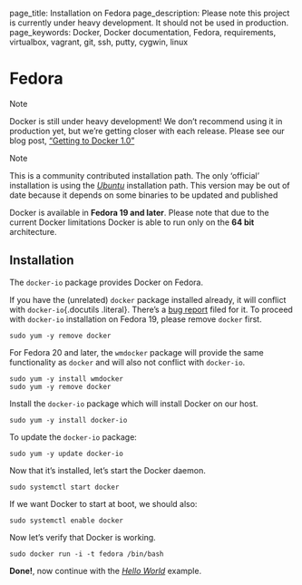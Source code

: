 page_title: Installation on Fedora
page_description: Please note this project is currently under heavy development. It should not be used in production.
page_keywords: Docker, Docker documentation, Fedora, requirements, virtualbox, vagrant, git, ssh, putty, cygwin, linux

# Fedora

Note

Docker is still under heavy development! We don’t recommend using it in
production yet, but we’re getting closer with each release. Please see
our blog post, [“Getting to Docker
1.0”](http://blog.docker.io/2013/08/getting-to-docker-1-0/)

Note

This is a community contributed installation path. The only ‘official’
installation is using the [*Ubuntu*](../ubuntulinux/#ubuntu-linux)
installation path. This version may be out of date because it depends on
some binaries to be updated and published

Docker is available in **Fedora 19 and later**. Please note that due to
the current Docker limitations Docker is able to run only on the **64
bit** architecture.

## Installation

The `docker-io` package provides Docker on Fedora.

If you have the (unrelated) `docker` package
installed already, it will conflict with `docker-io`{.docutils
.literal}. There’s a [bug
report](https://bugzilla.redhat.com/show_bug.cgi?id=1043676) filed for
it. To proceed with `docker-io` installation on
Fedora 19, please remove `docker` first.

    sudo yum -y remove docker

For Fedora 20 and later, the `wmdocker` package will
provide the same functionality as `docker` and will
also not conflict with `docker-io`.

    sudo yum -y install wmdocker
    sudo yum -y remove docker

Install the `docker-io` package which will install
Docker on our host.

    sudo yum -y install docker-io

To update the `docker-io` package:

    sudo yum -y update docker-io

Now that it’s installed, let’s start the Docker daemon.

    sudo systemctl start docker

If we want Docker to start at boot, we should also:

    sudo systemctl enable docker

Now let’s verify that Docker is working.

    sudo docker run -i -t fedora /bin/bash

**Done!**, now continue with the [*Hello
World*](../../examples/hello_world/#hello-world) example.
